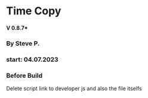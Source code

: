 # Time Copy
#### V 0.8.7*
### By Steve P.
### start: 04.07.2023


### Before Build

Delete script link to developer js and also the file itselfs
